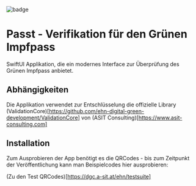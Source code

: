 ![badge](https://user-images.githubusercontent.com/1288880/117298129-4bbdc000-ae77-11eb-94fd-fd757d1c0b89.png)
# Passt - Verifikation für den Grünen Impfpass

SwiftUI Applikation, die ein modernes Interface zur Überprüfung des Grünen Impfpass anbietet.

## Abhängigkeiten

Die Applikation verwendet zur Entschlüsselung die offizielle Library (ValidationCore)[https://github.com/ehn-digital-green-development/ValidationCore] von (ASIT Consulting)[https://www.asit-consulting.com]

## Installation

Zum Ausprobieren der App benötigt es die QRCodes - bis zum Zeitpunkt der Veröffentlichung kann man Beispielcodes hier ausprobieren:

(Zu den Test QRCodes)[https://dgc.a-sit.at/ehn/testsuite]
